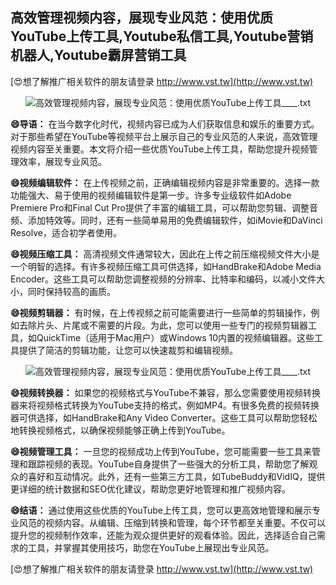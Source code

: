 ## **高效管理视频内容，展现专业风范：使用优质YouTube上传工具,Youtube私信工具,Youtube营销机器人,Youtube霸屏营销工具**

[😍想了解推广相关软件的朋友请登录 http://www.vst.tw](http://www.vst.tw)

 <center><img src="https://vst.tw/MP4/tuiguang/png/1.png" alt="高效管理视频内容，展现专业风范：使用优质YouTube上传工具____.txt"></center>

**😄导语：**
在当今数字化时代，视频内容已成为人们获取信息和娱乐的重要方式。对于那些希望在YouTube等视频平台上展示自己的专业风范的人来说，高效管理视频内容至关重要。本文将介绍一些优质YouTube上传工具，帮助您提升视频管理效率，展现专业风范。

**😄视频编辑软件：**
在上传视频之前，正确编辑视频内容是非常重要的。选择一款功能强大、易于使用的视频编辑软件是第一步。许多专业级软件如Adobe Premiere Pro和Final Cut Pro提供了丰富的编辑工具，可以帮助您剪辑、调整音频、添加特效等。同时，还有一些简单易用的免费编辑软件，如iMovie和DaVinci Resolve，适合初学者使用。

**😄视频压缩工具：**
高清视频文件通常较大，因此在上传之前压缩视频文件大小是一个明智的选择。有许多视频压缩工具可供选择，如HandBrake和Adobe Media Encoder。这些工具可以帮助您调整视频的分辨率、比特率和编码，以减小文件大小，同时保持较高的画质。

**😄视频剪辑器：**
有时候，在上传视频之前可能需要进行一些简单的剪辑操作，例如去除片头、片尾或不需要的片段。为此，您可以使用一些专门的视频剪辑器工具，如QuickTime（适用于Mac用户）或Windows 10内置的视频编辑器。这些工具提供了简洁的剪辑功能，让您可以快速裁剪和编辑视频。

 <center><img src="https://vst.tw/MP4/tuiguang/png/7.png" alt="高效管理视频内容，展现专业风范：使用优质YouTube上传工具____.txt"></center>

**😄视频转换器：**
如果您的视频格式与YouTube不兼容，那么您需要使用视频转换器来将视频格式转换为YouTube支持的格式，例如MP4。有很多免费的视频转换器可供选择，如HandBrake和Any Video Converter。这些工具可以帮助您轻松地转换视频格式，以确保视频能够正确上传到YouTube。

**😄视频管理工具：**
一旦您的视频成功上传到YouTube，您可能需要一些工具来管理和跟踪视频的表现。YouTube自身提供了一些强大的分析工具，帮助您了解观众的喜好和互动情况。此外，还有一些第三方工具，如TubeBuddy和VidIQ，提供更详细的统计数据和SEO优化建议，帮助您更好地管理和推广视频内容。

**😄结语：**
通过使用这些优质的YouTube上传工具，您可以更高效地管理和展示专业风范的视频内容。从编辑、压缩到转换和管理，每个环节都至关重要。不仅可以提升您的视频制作效率，还能为观众提供更好的观看体验。因此，选择适合自己需求的工具，并掌握其使用技巧，助您在YouTube上展现出专业风范。

[😍想了解推广相关软件的朋友请登录 http://www.vst.tw](http://www.vst.tw)



